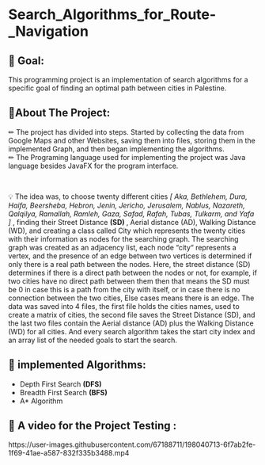 # Search_Algorithms_for_Route-_Navigation
<h2>  🌟 Goal: </h2> 

This programming project is an implementation of search algorithms for a specific
goal of finding an optimal path between cities in Palestine.

<h2> 🌟About The Project: </h2> 

<p> ✏ The project has divided into steps. Started by collecting the data from Google Maps and other Websites, saving them into files, storing them in the implemented Graph, and then began implementing the algorithms.
<br> ✏ The Programing language used for implementing the project was Java language besides JavaFX for the program interface. 
</p>

<br>

<p> 💡 The idea was, to choose twenty different cities <i>[ Aka, Bethlehem, Dura, Haifa, Beersheba, Hebron, Jenin, Jericho, Jerusalem, Nablus, Nazareth, Qalqilya, Ramallah, Ramleh, Gaza, Safad, Rafah, Tubas, Tulkarm, and Yafa ] </i>, finding their Street Distance <b>(SD) </b>, Aerial distance (AD), Walking Distance (WD), and creating a class called City which represents the twenty cities with their information as nodes for the searching graph. The searching graph was created as an adjacency list, each node “city“ represents a vertex, and the presence of an edge between two vertices is determined if only there is a real path between the nodes. Here, the street distance (SD) determines if there is a direct path between the nodes or not, for example, if two cities have no direct path between them then that means the SD must be 0 in case this is a path from the city with itself, or in case there is no connection between the two cities, Else cases means there is an edge. The data was saved into 4 files, the first file holds the cities names, used to create a matrix of cities, the second file saves the Street Distance (SD), and the last two files contain the Aerial distance (AD) plus the Walking Distance (WD) for all cities. And every search algorithm takes the start city index and an array list of the needed goals to start the search.
</p> 

<h2>  🌟 implemented Algorithms: </h2>
 <ul>
  <li> Depth First Search  <b> (DFS) </b> </li>
  <li> Breadth First Search <b> (BFS) </b> </li>
  <li> A* Algorithm </li>
</ul>

<h2>  🌟 A video for the Project Testing : </h2>
https://user-images.githubusercontent.com/67188711/198040713-6f7ab2fe-1f69-41ae-a587-832f335b3488.mp4


